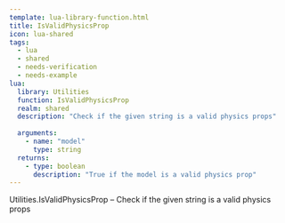 ```yaml
---
template: lua-library-function.html
title: IsValidPhysicsProp
icon: lua-shared
tags:
  - lua
  - shared
  - needs-verification
  - needs-example
lua:
  library: Utilities
  function: IsValidPhysicsProp
  realm: shared
  description: "Check if the given string is a valid physics props"
  
  arguments:
    - name: "model"
      type: string
  returns:
    - type: boolean
      description: "True if the model is a valid physics prop"
---
```


<div class="lua__search__keywords">
Utilities.IsValidPhysicsProp &#x2013; Check if the given string is a valid physics props
</div>
